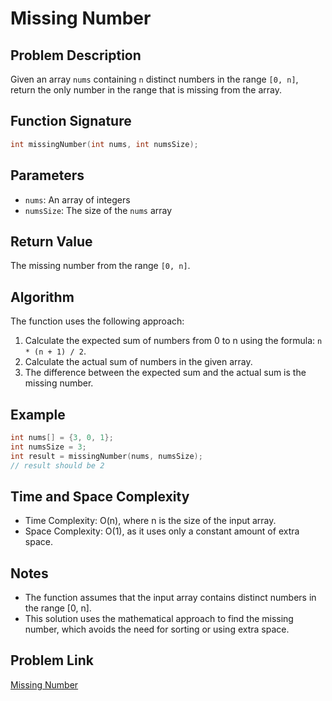 # Missing Number

## Problem Description

Given an array `nums` containing `n` distinct numbers in the range `[0, n]`, return the only number in the range that is missing from the array.

## Function Signature
```c
int missingNumber(int nums, int numsSize);
```

## Parameters

- `nums`: An array of integers
- `numsSize`: The size of the `nums` array

## Return Value

The missing number from the range `[0, n]`.

## Algorithm

The function uses the following approach:
1. Calculate the expected sum of numbers from 0 to n using the formula: `n * (n + 1) / 2`.
2. Calculate the actual sum of numbers in the given array.
3. The difference between the expected sum and the actual sum is the missing number.

## Example

```c
int nums[] = {3, 0, 1};
int numsSize = 3;
int result = missingNumber(nums, numsSize);
// result should be 2
```

## Time and Space Complexity

- Time Complexity: O(n), where n is the size of the input array.
- Space Complexity: O(1), as it uses only a constant amount of extra space.

## Notes

- The function assumes that the input array contains distinct numbers in the range [0, n].
- This solution uses the mathematical approach to find the missing number, which avoids the need for sorting or using extra space.

## Problem Link
[Missing Number](https://leetcode.com/problems/missing-number/description/)